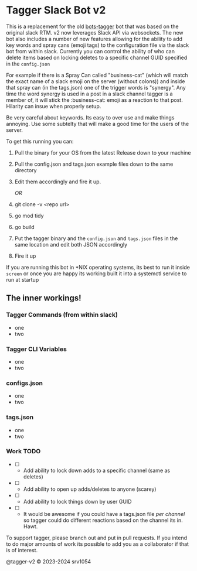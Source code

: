# Tagger Slack Bot v2

This is a replacement for the old [bots-tagger](https://github.com/srv1054/bots-tagger) bot that was based on the original slack RTM.   v2 now leverages Slack API via websockets.  The new bot also includes a number of new features allowing for the ability to add key words and spray cans (emoji tags) to the configuration file via the slack bot from within slack.    Currently you can control the ability of who can delete items based on locking deletes to a specific channel GUID specified in the `config.json`

For example if there is a Spray Can called "business-cat" (which will match the exact name of a slack emoji on the server (without colons)) and inside that spray can (in the tags.json) one of the trigger words is "synergy".   Any time the word synergy is used in a post in a slack channel tagger is a member of, it will stick the :business-cat: emoji as a reaction to that post.   Hilarity can insue when properly setup.

Be very careful about keywords.  Its easy to over use and make things annoying.   Use some subtelty that will make a good time for the users of the server.

To get this running you can:
1. Pull the binary for your OS from the latest Release down to your machine
2. Pull the config.json and tags.json example files down to the same directory
3. Edit them accordingly and fire it up.
   
   *OR*
   
1. git clone -v \<repo url\>
2. go mod tidy
3. go build
4. Put the tagger binary and the `config.json` and `tags.json` files in the same location and edit both JSON accordingly
5. Fire it up

If you are running this bot in *NIX operating systems, its best to run it inside `screen` or once you are happy its working built it into a systemctl service to run at startup

## The inner workings!

### Tagger Commands (from within slack)
 - one
 - two
   
### Tagger CLI Variables
 - one
 - two
   

### configs.json
 - one
 - two
   

### tags.json
 - one
 - two
   

### Work TODO
- [ ] - Add ability to lock down adds to a specific channel (same as deletes)
- [ ] - Add ability to open up adds/deletes to anyone (scarey)
- [ ] - Add ability to lock things down by user GUID
- [ ] - It would be awesome if you could have a tags.json file *per channel*  so tagger could do different reactions based on the channel its in.   Hawt.

To support tagger, please branch out and put in pull requests.   If you intend to do major amounts of work its possible to add you as a collaborator if that is of interest.

@tagger-v2 &copy; 2023-2024 srv1054 

